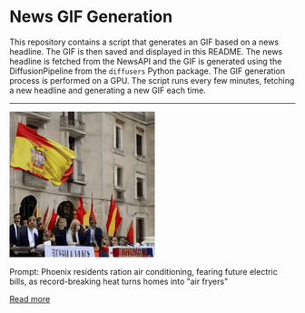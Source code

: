 # News GIF Generation
This repository contains a script that generates an GIF based on a news headline. The GIF is then saved and displayed in this README.
The news headline is fetched from the NewsAPI and the GIF is generated using the DiffusionPipeline from the `diffusers` Python package. The GIF generation process is performed on a GPU.
The script runs every few minutes, fetching a new headline and generating a new GIF each time.

---

![Generated GIF](output.gif?raw=true&v=1690133633)

Prompt: Phoenix residents ration air conditioning, fearing future electric bills, as record-breaking heat turns homes into "air fryers"

[Read more](https://www.cbsnews.com/news/phoenix-residents-fear-future-electric-bills-as-record-breaking-heat-turns-homes-into-air-fryers/)